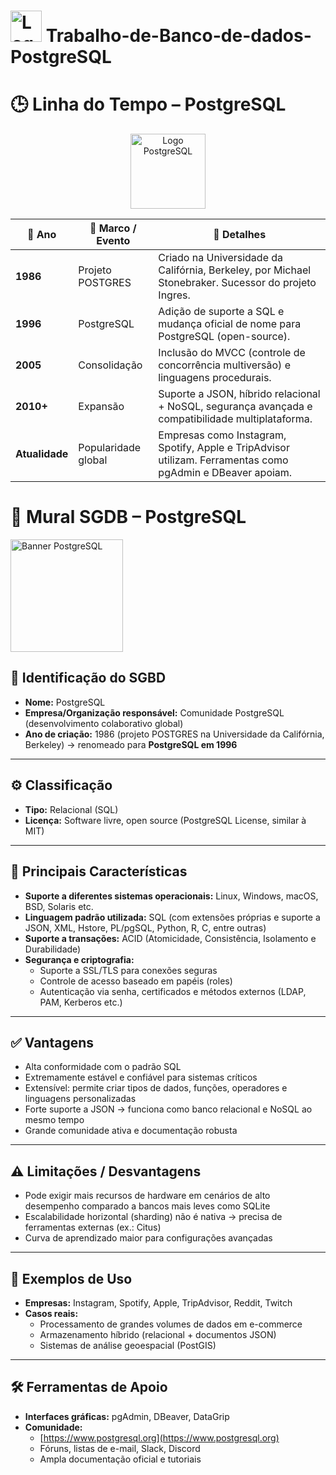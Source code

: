 # <img src="https://www.postgresql.org/media/img/about/press/elephant.png" alt="Logo PostgreSQL" width="50"/> Trabalho-de-Banco-de-dados-PostgreSQL

# 🕒 Linha do Tempo – PostgreSQL

<p align="center">
  <img src="https://www.postgresql.org/media/img/about/press/elephant.png" alt="Logo PostgreSQL" width="120"/>
</p>

| 📌 Ano | 🔎 Marco / Evento | 📖 Detalhes |
|--------|------------------|-------------|
| **1986** | Projeto POSTGRES | Criado na Universidade da Califórnia, Berkeley, por Michael Stonebraker. Sucessor do projeto Ingres. |
| **1996** | PostgreSQL | Adição de suporte a SQL e mudança oficial de nome para PostgreSQL (open-source). |
| **2005** | Consolidação | Inclusão do MVCC (controle de concorrência multiversão) e linguagens procedurais. |
| **2010+** | Expansão | Suporte a JSON, híbrido relacional + NoSQL, segurança avançada e compatibilidade multiplataforma. |
| **Atualidade** | Popularidade global | Empresas como Instagram, Spotify, Apple e TripAdvisor utilizam. Ferramentas como pgAdmin e DBeaver apoiam. |

  
# 🎯 Mural SGDB – PostgreSQL  

<img src="https://encrypted-tbn0.gstatic.com/images?q=tbn:ANd9GcQI3_ABebrcKM6_91YZTp7yNtcjFLNpQpBRkw&s" alt="Banner PostgreSQL" width="180"/>

## 📌 Identificação do SGBD
- **Nome:** PostgreSQL  
- **Empresa/Organização responsável:** Comunidade PostgreSQL (desenvolvimento colaborativo global)  
- **Ano de criação:** 1986 (projeto POSTGRES na Universidade da Califórnia, Berkeley) → renomeado para **PostgreSQL em 1996**  

---

## ⚙️ Classificação
- **Tipo:** Relacional (SQL)  
- **Licença:** Software livre, open source (PostgreSQL License, similar à MIT)  

---

## 🔑 Principais Características
- **Suporte a diferentes sistemas operacionais:** Linux, Windows, macOS, BSD, Solaris etc.  
- **Linguagem padrão utilizada:** SQL (com extensões próprias e suporte a JSON, XML, Hstore, PL/pgSQL, Python, R, C, entre outras)  
- **Suporte a transações:** ACID (Atomicidade, Consistência, Isolamento e Durabilidade)  
- **Segurança e criptografia:**  
  - Suporte a SSL/TLS para conexões seguras  
  - Controle de acesso baseado em papéis (roles)  
  - Autenticação via senha, certificados e métodos externos (LDAP, PAM, Kerberos etc.)  

---

## ✅ Vantagens
- Alta conformidade com o padrão SQL  
- Extremamente estável e confiável para sistemas críticos  
- Extensível: permite criar tipos de dados, funções, operadores e linguagens personalizadas  
- Forte suporte a JSON → funciona como banco relacional e NoSQL ao mesmo tempo  
- Grande comunidade ativa e documentação robusta  

---

## ⚠️ Limitações / Desvantagens
- Pode exigir mais recursos de hardware em cenários de alto desempenho comparado a bancos mais leves como SQLite  
- Escalabilidade horizontal (sharding) não é nativa → precisa de ferramentas externas (ex.: Citus)  
- Curva de aprendizado maior para configurações avançadas  

---

## 🏢 Exemplos de Uso
- **Empresas:** Instagram, Spotify, Apple, TripAdvisor, Reddit, Twitch  
- **Casos reais:**  
  - Processamento de grandes volumes de dados em e-commerce  
  - Armazenamento híbrido (relacional + documentos JSON)  
  - Sistemas de análise geoespacial (PostGIS)  

---

## 🛠️ Ferramentas de Apoio
- **Interfaces gráficas:** pgAdmin, DBeaver, DataGrip  
- **Comunidade:**  
  - [https://www.postgresql.org](https://www.postgresql.org)  
  - Fóruns, listas de e-mail, Slack, Discord  
  - Ampla documentação oficial e tutoriais  
